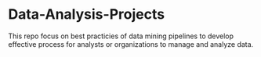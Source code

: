# Data-Analysis-Projects
This repo focus on best practicies of data mining pipelines to develop effective process for analysts or organizations to manage and analyze data.
